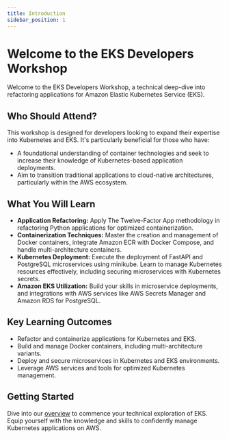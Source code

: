 ```yaml
---
title: Introduction
sidebar_position: 1
---
```

# Welcome to the EKS Developers Workshop
Welcome to the EKS Developers Workshop, a technical deep-dive into refactoring applications for Amazon Elastic Kubernetes Service (EKS). 
## Who Should Attend?
This workshop is designed for developers looking to expand their expertise into Kubernetes and EKS. It's particularly beneficial for those who have: 
* A foundational understanding of container technologies and seek to increase their knowledge of Kubernetes-based application deployments.
* Aim to transition traditional applications to cloud-native architectures, particularly within the AWS ecosystem.
## What You Will Learn
* **Application Refactoring:** Apply The Twelve-Factor App methodology in refactoring Python applications for optimized containerization.
* **Containerization Techniques:** Master the creation and management of Docker containers, integrate Amazon ECR with Docker Compose, and handle multi-architecture containers.
* **Kubernetes Deployment:** Execute the deployment of FastAPI and PostgreSQL microservices using minikube. Learn to manage Kubernetes resources effectively, including securing microservices with Kubernetes secrets.
* **Amazon EKS Utilization:** Build your skills in microservice deployments, and integrations with AWS services like AWS Secrets Manager and Amazon RDS for PostgreSQL. 
## Key Learning Outcomes
* Refactor and containerize applications for Kubernetes and EKS.
* Build and manage Docker containers, including multi-architecture variants.
* Deploy and secure microservices in Kubernetes and EKS environments.
* Leverage AWS services and tools for optimized Kubernetes management.
## Getting Started
Dive into our [overview](./python/about-workshop.md) to commence your technical exploration of EKS. Equip yourself with the knowledge and skills to confidently manage Kubernetes applications on AWS.